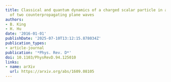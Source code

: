 ```yaml
---
title: Classical and quantum dynamics of a charged scalar particle in a background
  of two counterpropagating plane waves
authors:
- B. King
- H. Hu
date: '2016-01-01'
publishDate: '2025-07-10T13:12:15.878034Z'
publication_types:
- article-journal
publication: '*Phys. Rev. D*'
doi: 10.1103/PhysRevD.94.125010
links:
- name: arXiv
  url: https://arxiv.org/abs/1609.08105
---
```

